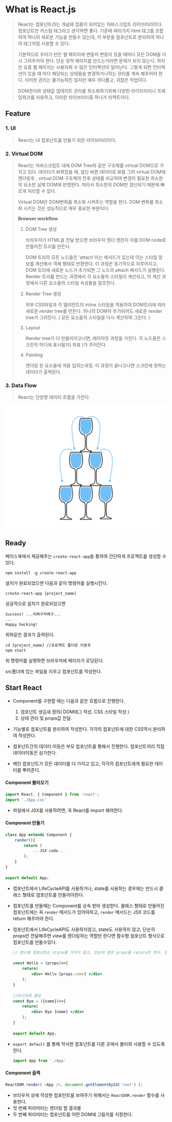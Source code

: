# What is React.js

> React는 컴포넌트라는 개념에 집중이 되어있는 자바스크립트 라이브러리이다. 컴포넌트란 커스텀 태그라고 생각하면 좋다. 기존에 여러가지 html 태그를 조합하여 하나의 새로운 기능을 만들수 있는데, 이 부분을 컴포넌트로 분리하여 하나의 태그처럼 사용할 수 있다.
>
> 기본적으로 우리가 만든 웹 페이지에 변동이 변동이 있을 때마다 모든 DOM을 다시 그려주어야 한다. 단순 정적 페이지를 만드는거라면 문제가 되지 않는다. 하지만 요즘 웹 페이지는 사용자와 수 많은 인터랙션이 일어난다. 그렇게 되면 인터랙션이 있을 때 마다 해당되는 상태들을 변경하거나하는 관리를 계속 해주어야 한다. 이러한 관리는 불가능하진 않지만 매우 까다롭고, 귀찮은 작업이다. 
>
> DOM관리와 상태값 업데이트 관리를 최소화하기위해 다양한 라이브러리나 프레임워크를 사용하고, 이러한 라이브러리중 하나가 리액트이다.



## Feature

### 1. UI

> React는  UI 컴포넌트를 만들기 위한 라이브러리이다.

### 2. Virtual DOM

> React는 자바스크립트 내에  DOM Tree와 같은 구조체를 virtual DOM으로 가지고 있다. 데이터가 바뀌었을 때, 일단 바뀐 데이터로 뷰를 그려 virtual DOM에 렌더링후 , virtual DOM 구조체의 전후 상태를 비교하여 변경이 필요한 최소한의 요소만 실제 DOM에 반영한다. 따라서 최소한의 DOM만 갱신되기 때문에 빠르게 처리할 수 있다.
>
> Virtual DOM은 DOM변화를 최소화 시켜주는 역할을 한다. DOM 변화를 최소화 시키는 것은 성능적으로 매우 중요한 부분이다.
>
> **Browser workflow**
>
> 1. DOM Tree 생성
>
>    브라우저가 HTML을 전달 받으면 브라우저 렌더 엔진이 이를 DOM node로 만들어진 트리를 만든다.
>
>    DOM 트리의 모든 노드들은 'attach'라는 메서드가 있는데 이는 스타일 정보를 계산해서 객체 형태로 반환한다. 이 과정은 동기적으로 이루어지고, DOM 트리에 새로운 노드가 추가되면 그 노드의 attach 메서드가 실행된다. Render 트리를 만드는 과정에서 각 요소들의 스타일이 계산되고, 이 계산 과정에서 다른 요소들의 스타일 속성들을 참조한다.
>
> 2. Render Tree 생성
>
>    외부 CSS파일과 각 엘리먼트의 inline 스타일을 적용하여 DOM트리에 따라 새로운 render tree를 만든다. 하나의 DOM이 추가되어도 새로운 render tree가 그려진다. ( 모든 요소들의 스타일을 다시 계산하여 그린다. )
>
> 3. Layout
>
>    Render tree가 다 만들어지고나면, 레이아웃 과정을 거친다. 각 노드들은 스크린의 어디에 표시될지( 좌표 )가 주어진다.
>
> 4. Painting
>
>    렌더링 된 요소들에 색을 입히는과정. 이 과정이 끝나고나면 스크린에 원하는 데이터가 출력된다.

### 3. Data Flow

> React는 단방향 데이터 흐름을 가진다.

![react-flow](./react-flow.png)

## Ready

페이스북에서 제공해주는 `create-react-app`을 통하여 간단하게 프로젝트를 생성할 수 있다.

```terminal
npm install -g create-react-app
```

설치가 완료되었으면 다음과 같이 명령어를 실행시킨다.

```terminal
create-react-app [project_name]
```

성공적으로 설치가 완료되었으면

```terminal
Success! ...어쩌구저쩌구...
...
Happy hacking!
```

위와같은 결과가 출력된다.

```terminal
cd [project_name] //프로젝트 폴더로 이동후
npm start
```

위 명령어를 실행하면 브라우저에 페이지가 로딩된다.

src폴더에 있는 파일을 지우고 컴포넌트를 작성한다.



## Start React

- Component를 구현할 때는 다음과 같은 흐름으로 진행한다.

  1. 컴포넌트 생김새 정의( DOM태그 작성, CSS 스타일 작성 )
  2. 상태 관리 및 props값 전달.

- 기능별로 컴포넌트를 분리하여 작성한다. 각각의 컴포넌트에 대한 CSS역시 분리하여 작성한다.

- 컴포넌트간의 데이터 이동은 부모 컴포넌트를 통해서 진행한다. 컴포넌트끼리 직접 데이터이동은 삼가한다.

- 메인 컴포넌트가 모든 데이터를 다 가지고 있고, 각각의 컴포넌트에게 필요한 데이터를 뿌려준다.


#### Component 불러오기

```javascript
import React, { Component } from 'react';
import './App.css'
```

- 파일에서 JSX를 사용하려면, 꼭 React를 import 해야한다.


#### Component 만들기

```javascript
class App extends Component {
    rander(){
        return (
            ...JSX code...
        );
    }
}

export default App;
```

- 컴포넌트에서 LifeCycleAPI를 사용하거나, state를 사용하는 경우에는 반드시 클래스 형태로 컴포넌트를 만들어야한다.

- 컴포넌트를 만들때는 Component를 상속 받아 생성한다. 클래스 형태로 만들어진 컴포넌트에는 꼭 `render` 메서드가 있어야하고, `render` 메서드는 JSX 코드를 return 해주어야 한다.

- 컴포넌트에서 LifeCycleAPI도 사용하지않고, state도 사용하지 않고, 단순히 props만 전달해주면 view를 렌더링하는 역할만 한다면 함수형 컴포넌트 형식으로 컴포넌트를 만들수있다.

  ```jsx
  // 함수형 컴포넌트는 state를 가지지 않고, 단순히 받은 props를 return만 한다. 함수형 컴포넌트 실행시엔 LifeCycle API도 호출되지 않는다.
  
  const Hello = (props)=>{
      return(
          <div> Hello {props.name} </div>
      );
  }
  
  //비구조화 할당
  const Bye = ({name})=>{
      return(
          <div> Bye {name} </div>
      );
  }
  
  export default App; 
  ```

- `export default` 를 통해 작서한 컴포넌트를 다른 곳에서 불러와 사용할 수 있도록 한다.

  ```javascript
  import App from './App'
  ```


#### Component 출력

```javascript
ReactDOM.render( <App />, document.getElementById('root') );
```

- 브라우저 상에 작성한 컴포턴트를 보여주기 위해서는 `ReactDOM.render` 함수를 사용한다.
- 첫 번째 파라미터는 렌더링 할 결과물
- 두 번째 파라미터는 컴포넌트를 어떤 DOM에 그릴지를 지정한다.
